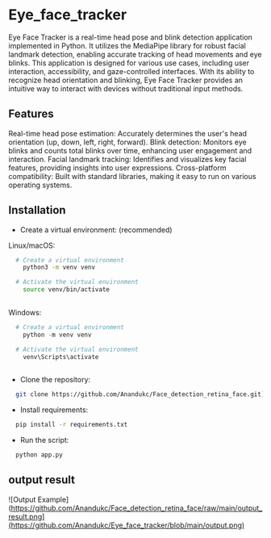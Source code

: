 # Eye_face_tracker

Eye Face Tracker is a real-time head pose and blink detection application implemented in Python. It utilizes the MediaPipe library for robust facial landmark detection, enabling accurate tracking of head movements and eye blinks. This application is designed for various use cases, including user interaction, accessibility, and gaze-controlled interfaces. With its ability to recognize head orientation and blinking, Eye Face Tracker provides an intuitive way to interact with devices without traditional input methods.

## Features
Real-time head pose estimation: Accurately determines the user's head orientation (up, down, left, right, forward).
Blink detection: Monitors eye blinks and counts total blinks over time, enhancing user engagement and interaction.
Facial landmark tracking: Identifies and visualizes key facial features, providing insights into user expressions.
Cross-platform compatibility: Built with standard libraries, making it easy to run on various operating systems.



## Installation

- Create a virtual environment: (recommended)

Linux/macOS:

```bash
  # Create a virtual environment
    python3 -m venv venv

  # Activate the virtual environment
    source venv/bin/activate
  
```

 Windows:

```powershell
  # Create a virtual environment
    python -m venv venv

  # Activate the virtual environment
    venv\Scripts\activate
  
```

- Clone the repository:


```bash
  git clone https://github.com/Anandukc/Face_detection_retina_face.git](https://github.com/Anandukc/Eye_face_tracker.git
```





- Install requirements:


```bash
  pip install -r requirements.txt
```


- Run the script:

```bash
  python app.py
```


  



## output result

![Output Example](https://github.com/Anandukc/Face_detection_retina_face/raw/main/output_result.png](https://github.com/Anandukc/Eye_face_tracker/blob/main/output.png)


